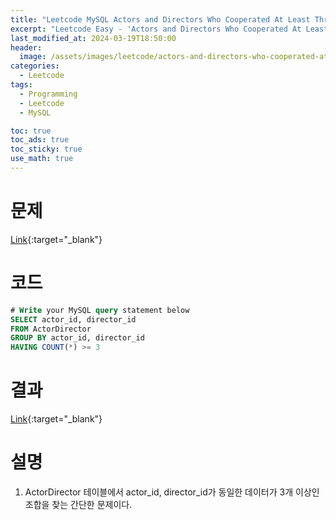 ```yaml
---
title: "Leetcode MySQL Actors and Directors Who Cooperated At Least Three Times"
excerpt: "Leetcode Easy - 'Actors and Directors Who Cooperated At Least Three Times MySQL 풀이"
last_modified_at: 2024-03-19T18:50:00
header:
  image: /assets/images/leetcode/actors-and-directors-who-cooperated-at-least-three-times.png
categories:
  - Leetcode
tags:
  - Programming
  - Leetcode
  - MySQL

toc: true
toc_ads: true
toc_sticky: true
use_math: true
---
```

# 문제
[Link](https://leetcode.com/problems/actors-and-directors-who-cooperated-at-least-three-times/){:target="_blank"}

# 코드
```sql
# Write your MySQL query statement below
SELECT actor_id, director_id
FROM ActorDirector
GROUP BY actor_id, director_id
HAVING COUNT(*) >= 3
```

# 결과
[Link](https://leetcode.com/problems/actors-and-directors-who-cooperated-at-least-three-times/submissions/1208048802/){:target="_blank"}

# 설명
1. ActorDirector 테이블에서 actor_id, director_id가 동일한 데이터가 3개 이상인 조합을 찾는 간단한 문제이다.